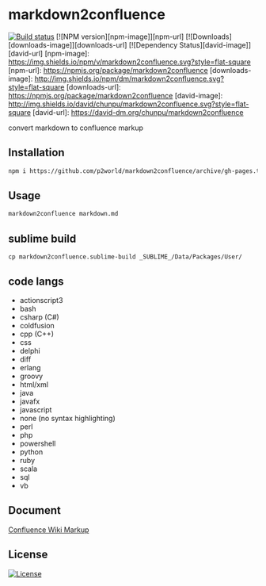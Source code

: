 markdown2confluence
===

[![Build status][travis-image]][travis-url]
[![NPM version][npm-image]][npm-url]
[![Downloads][downloads-image]][downloads-url]
[![Dependency Status][david-image]][david-url]
[npm-image]: https://img.shields.io/npm/v/markdown2confluence.svg?style=flat-square
[npm-url]: https://npmjs.org/package/markdown2confluence
[downloads-image]: http://img.shields.io/npm/dm/markdown2confluence.svg?style=flat-square
[downloads-url]: https://npmjs.org/package/markdown2confluence
[david-image]: http://img.shields.io/david/chunpu/markdown2confluence.svg?style=flat-square
[david-url]: https://david-dm.org/chunpu/markdown2confluence


convert markdown to confluence markup

Installation
---

```sh
npm i https://github.com/p2world/markdown2confluence/archive/gh-pages.tar.gz -g
```

Usage
---

```sh
markdown2confluence markdown.md
```

sublime build
---

`cp markdown2confluence.sublime-build _SUBLIME_/Data/Packages/User/`

code langs
---

* actionscript3
* bash
* csharp (C#)
* coldfusion
* cpp (C++)
* css
* delphi
* diff
* erlang
* groovy
* html/xml
* java
* javafx
* javascript
* none (no syntax highlighting)
* perl
* php
* powershell
* python
* ruby
* scala
* sql
* vb

Document
---

[Confluence Wiki Markup](https://confluence.atlassian.com/display/CONF42/Confluence+Wiki+Markup)

License
---

[![License][license-image]][license-url]

[travis-image]: https://img.shields.io/travis/chunpu/markdown2confluence.svg?style=flat-square
[travis-url]: https://travis-ci.org/chunpu/markdown2confluence
[license-image]: http://img.shields.io/npm/l/markdown2confluence.svg?style=flat-square
[license-url]: #
